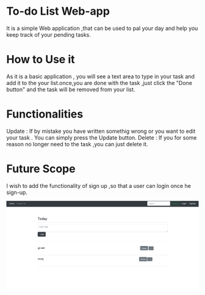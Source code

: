 # To-do List Web-app

It is a simple Web application ,that can be used to pal your day and help you keep track of your pending tasks. 

# How to Use it
 
 As it is a basic application , you will see a text area to type in your task and add it to the your list.once,you are done with the task ,just click the "Done button" and the task will be removed from your list.
 
 # Functionalities
 
Update : If by mistake you have written somethig wrong or you want to edit your task . You can simply press the Update button.
Delete : If you for some reason no longer need to the task ,you can just delete it.

# Future Scope
I wish to add the functionality of sign up ,so that a user can login once he sign-up.

![](todo.png)
